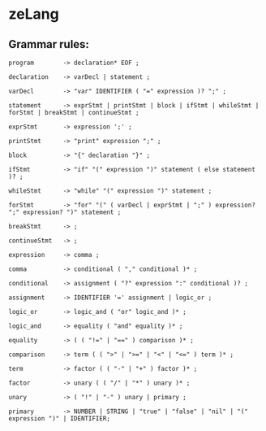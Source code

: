 # zeLang

## Grammar rules:

`program        -> declaration* EOF ;`

`declaration    -> varDecl | statement ;`

`varDecl        -> "var" IDENTIFIER ( "=" expression )? ";" ;`

`statement      -> exprStmt | printStmt | block | ifStmt | whileStmt | forStmt | breakStmt | continueStmt ;`

`exprStmt       -> expression ';' ;`

`printStmt      -> "print" expression ";" ;`

`block          -> "{" declaration "}" ;`

`ifStmt         -> "if" "(" expression ")" statement ( else statement )? ;`

`whileStmt      -> "while" "(" expression ")" statement ;`

`forStmt        -> "for" "(" ( varDecl | exprStmt | ";" ) expression? ";" expression? ")" statement ;`

`breakStmt      -> ;`

`continueStmt   -> ;`

`expression     -> comma ;`

`comma          -> conditional ( "," conditional )* ;`

`conditional    -> assignment ( "?" expression ":" conditional )? ;`

`assignment     -> IDENTIFIER '=' assignment | logic_or ;`

`logic_or       -> logic_and ( "or" logic_and )* ;`

`logic_and      -> equality ( "and" equality )* ;`

`equality       -> ( ( "!=" | "==" ) comparison )* ;`

`comparison     -> term ( ( ">" | ">=" | "<" | "<=" ) term )* ;`

`term           -> factor ( ( "-" | "+" ) factor )* ;`

`factor         -> unary ( ( "/" | "*" ) unary )* ;`

`unary          -> ( "!" | "-" ) unary | primary ;`

`primary        -> NUMBER | STRING | "true" | "false" | "nil" | "(" expression ")" | IDENTIFIER;`
